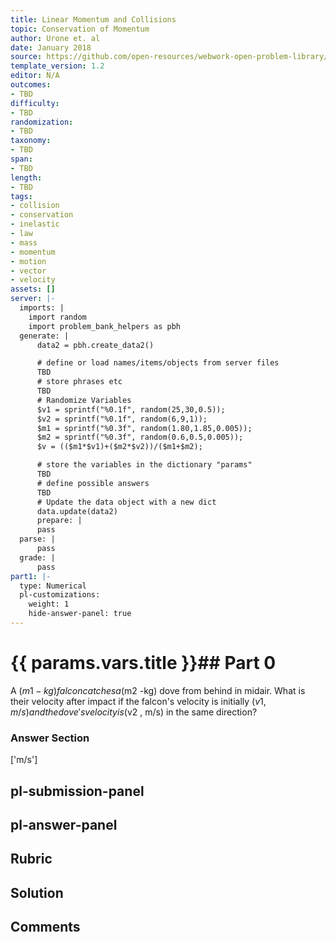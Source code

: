 ```yaml
---
title: Linear Momentum and Collisions
topic: Conservation of Momentum
author: Urone et. al
date: January 2018
source: https://github.com/open-resources/webwork-open-problem-library/tree/master/Contrib/BrockPhysics/College_Physics_Urone/8.Linear_Momentum_and_Collisions/8-03.Conservation_of_Momentum/NU_U17_08_03_005.pg
template_version: 1.2
editor: N/A
outcomes:
- TBD
difficulty:
- TBD
randomization:
- TBD
taxonomy:
- TBD
span:
- TBD
length:
- TBD
tags:
- collision
- conservation
- inelastic
- law
- mass
- momentum
- motion
- vector
- velocity
assets: []
server: |-
  imports: |
    import random
    import problem_bank_helpers as pbh
  generate: |
      data2 = pbh.create_data2()

      # define or load names/items/objects from server files
      TBD
      # store phrases etc
      TBD
      # Randomize Variables
      $v1 = sprintf("%0.1f", random(25,30,0.5));
      $v2 = sprintf("%0.1f", random(6,9,1));
      $m1 = sprintf("%0.3f", random(1.80,1.85,0.005));
      $m2 = sprintf("%0.3f", random(0.6,0.5,0.005));
      $v = (($m1*$v1)+($m2*$v2))/($m1+$m2);

      # store the variables in the dictionary "params"
      TBD
      # define possible answers
      TBD
      # Update the data object with a new dict
      data.update(data2)
      prepare: |
      pass
  parse: |
      pass
  grade: |
      pass
part1: |-
  type: Numerical
  pl-customizations:
    weight: 1
    hide-answer-panel: true
---
```


# {{ params.vars.title }}## Part 0 
A ($m1 -kg) falcon catches a ($m2 -kg) dove from behind in midair. What is their velocity after impact if the falcon's velocity is initially ($v1 , m/s) and the dove's velocity is ($v2 , m/s) in the same direction? 


### Answer Section 
['m/s']

## pl-submission-panel 


## pl-answer-panel 


## Rubric 


## Solution 


## Comments 



